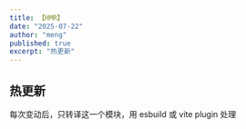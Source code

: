 ```yaml
---
title: 【HMR】
date: "2025-07-22"
author: "meng"
published: true
excerpt: "热更新"
---
```


## 热更新

每次变动后，只转译这一个模块，用 esbuild 或 vite plugin 处理
